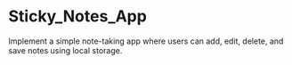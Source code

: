 # Sticky_Notes_App
 Implement a simple note-taking app where users can add, edit, delete, and save notes using local storage.
